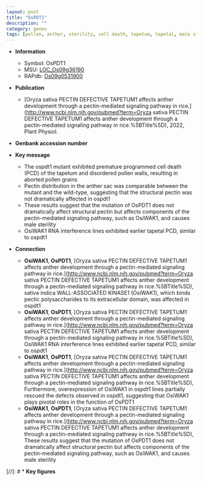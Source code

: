 ```yaml
---
layout: post
title: "OsPDT1"
description: ""
category: genes
tags: [pollen, anther, sterility, cell death, tapetum, tapetal, male sterility, pollen wall, programmed cell death]
---
```


* **Information**  
    + Symbol: OsPDT1  
    + MSU: [LOC_Os09g36190](http://rice.uga.edu/cgi-bin/ORF_infopage.cgi?orf=LOC_Os09g36190)  
    + RAPdb: [Os09g0531900](https://rapdb.dna.affrc.go.jp/locus/?name=Os09g0531900)  

* **Publication**  
    + [Oryza sativa PECTIN DEFECTIVE TAPETUM1 affects anther development through a pectin-mediated signaling pathway in rice.](http://www.ncbi.nlm.nih.gov/pubmed?term=Oryza sativa PECTIN DEFECTIVE TAPETUM1 affects anther development through a pectin-mediated signaling pathway in rice.%5BTitle%5D), 2022, Plant Physiol.

* **Genbank accession number**  

* **Key message**  
    + The ospdt1 mutant exhibited premature programmed cell death (PCD) of the tapetum and disordered pollen walls, resulting in aborted pollen grains
    + Pectin distribution in the anther sac was comparable between the mutant and the wild-type, suggesting that the structural pectin was not dramatically affected in ospdt1
    + These results suggest that the mutation of OsPDT1 does not dramatically affect structural pectin but affects components of the pectin-mediated signaling pathway, such as OsiWAK1, and causes male sterility
    + OsiWAK1 RNA interference lines exhibited earlier tapetal PCD, similar to ospdt1

* **Connection**  
    + __OsiWAK1__, __OsPDT1__, [Oryza sativa PECTIN DEFECTIVE TAPETUM1 affects anther development through a pectin-mediated signaling pathway in rice.](http://www.ncbi.nlm.nih.gov/pubmed?term=Oryza sativa PECTIN DEFECTIVE TAPETUM1 affects anther development through a pectin-mediated signaling pathway in rice.%5BTitle%5D),  sativa indica WALL-ASSOCIATED KINASE1 (OsiWAK1), which binds pectic polysaccharides to its extracellular domain, was affected in ospdt1
    + __OsiWAK1__, __OsPDT1__, [Oryza sativa PECTIN DEFECTIVE TAPETUM1 affects anther development through a pectin-mediated signaling pathway in rice.](http://www.ncbi.nlm.nih.gov/pubmed?term=Oryza sativa PECTIN DEFECTIVE TAPETUM1 affects anther development through a pectin-mediated signaling pathway in rice.%5BTitle%5D),  OsiWAK1 RNA interference lines exhibited earlier tapetal PCD, similar to ospdt1
    + __OsiWAK1__, __OsPDT1__, [Oryza sativa PECTIN DEFECTIVE TAPETUM1 affects anther development through a pectin-mediated signaling pathway in rice.](http://www.ncbi.nlm.nih.gov/pubmed?term=Oryza sativa PECTIN DEFECTIVE TAPETUM1 affects anther development through a pectin-mediated signaling pathway in rice.%5BTitle%5D),  Furthermore, overexpression of OsiWAK1 in ospdt1 lines partially rescued the defects observed in ospdt1, suggesting that OsiWAK1 plays pivotal roles in the function of OsPDT1
    + __OsiWAK1__, __OsPDT1__, [Oryza sativa PECTIN DEFECTIVE TAPETUM1 affects anther development through a pectin-mediated signaling pathway in rice.](http://www.ncbi.nlm.nih.gov/pubmed?term=Oryza sativa PECTIN DEFECTIVE TAPETUM1 affects anther development through a pectin-mediated signaling pathway in rice.%5BTitle%5D),  These results suggest that the mutation of OsPDT1 does not dramatically affect structural pectin but affects components of the pectin-mediated signaling pathway, such as OsiWAK1, and causes male sterility

[//]: # * **Key figures**  


